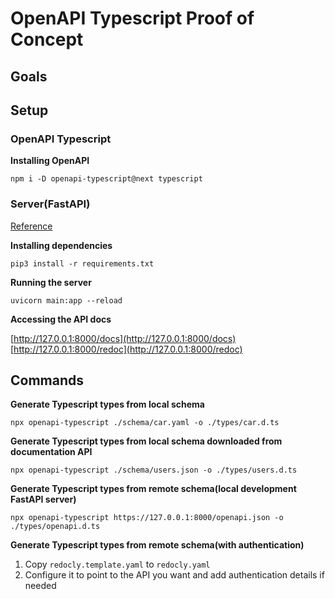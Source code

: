 # OpenAPI Typescript Proof of Concept

## Goals

## Setup

### OpenAPI Typescript

**Installing OpenAPI**

```shell
npm i -D openapi-typescript@next typescript
```
### Server(FastAPI)

[Reference](https://fastapi.tiangolo.com/#installation)

**Installing dependencies**

```shell
pip3 install -r requirements.txt
```

**Running the server**

```shell
uvicorn main:app --reload
```

**Accessing the API docs**

[http://127.0.0.1:8000/docs](http://127.0.0.1:8000/docs)
[http://127.0.0.1:8000/redoc](http://127.0.0.1:8000/redoc)

## Commands

**Generate Typescript types from local schema**

```shell
npx openapi-typescript ./schema/car.yaml -o ./types/car.d.ts
```

**Generate Typescript types from local schema downloaded from documentation API**

```shell
npx openapi-typescript ./schema/users.json -o ./types/users.d.ts
```

**Generate Typescript types from remote schema(local development FastAPI server)**

```shell
npx openapi-typescript https://127.0.0.1:8000/openapi.json -o ./types/openapi.d.ts
```

**Generate Typescript types from remote schema(with authentication)**

1. Copy `redocly.template.yaml` to `redocly.yaml`
2. Configure it to point to the API you want and add authentication details if needed